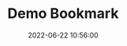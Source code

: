 ---
date: 2022-06-22 10:56:00
mfbookmark: https://regex101.com/
draft: true
title: Demo Bookmark
---